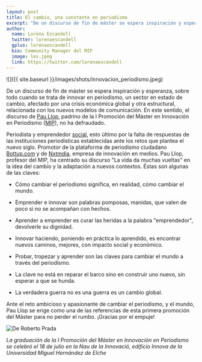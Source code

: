 ```yaml
---
layout: post
title: El cambio, una constante en periodismo
excerpt: "De un discurso de fin de máster se espera inspiración y esperanza, sobre todo cuando se trata de innovar en periodismo, un sector en estado de cambio, afectado por una crisis económica global y otra estructural, relacionada con los nuevos modelos de comunicación. En este sentido, el discurso de Pau Llop, padrino de la I Promoción del Máster en Innovación en Periodismo (MIP, no nos ha defraudado."
author:
  name: Lorena Escandell
  twitter: lorenaescandell
  gplus: lorenaescandell 
  bio: Community Manager del MIP
  image: les.jpeg
  link: https://twitter.com/lorenaescandell
---
```

![]({{ site.baseurl }}/images/shots/innovacion_periodismo.jpeg)

De un discurso de fin de máster se espera inspiración y esperanza, sobre todo cuando se trata de innovar en periodismo, un sector en estado de cambio, afectado por una crisis económica global y otra estructural, relacionada con los nuevos modelos de comunicación. En este sentido, el discurso de [Pau Llop](http://www.paullop.es/pau-llop-periodista-emprendedor-social/), padrino de la I Promoción del Máster en Innovación en Periodismo ([MIP](http://mip.umh.es)), no ha defraudado.

Periodista y emprendedor [social](https://www.youtube.com/watch?v=cS0oohCFWVg), esto último por la falta de respuestas de las instituciones periodísticas establecidas ante los retos que plantea el nuevo siglo. Promotor de la plataforma de periodismo ciudadano [Bottup.com](http://bottup.com/) y de [Nxtmdia](http://nxtmdia.com/), empresa de innovación en medios. Pau Llop, profesor del MIP, ha centrado su discurso "La vida da muchas vueltas" en la idea del cambio y la adaptación a nuevos contextos. Éstas son algunas de las claves:

* Cómo cambiar el periodismo significa, en realidad, cómo cambiar el mundo.

* Emprender e innovar son palabras pomposas, manidas, que valen de poco si no se acompañan con hechos.

* Aprender a emprender es curar las heridas a la palabra "emprendedor", devolverle su dignidad.

* Innovar haciendo, poniendo en práctica lo aprendido, es encontrar nuevos caminos, mejores, con impacto social y económico.

* Probar, tropezar y aprender son las claves para cambiar el mundo a través del periodismo.

* La clave no está en reparar el barco sino en construir uno nuevo, sin esperar a que se hunda.

* La verdadera guerra no es una guerra es un cambio global.

Ante el reto ambicioso y apasionante de cambiar el periodismo, y el mundo, Pau Llop se erige como una de las referencias de esta primera promoción del Máster para no perder el rumbo.
¡Gracias por el empuje!

![](https://pbs.twimg.com/media/Bs68Ko9CAAA7HVw.jpg "De Roberto Prada")

_La graduación de la I Promoción del Máster en Innovación en Periodismo se celebró el 18 de julio en la Nau de la Innovació, edificio Innova de la Universidad Miguel Hernández de Elche_
